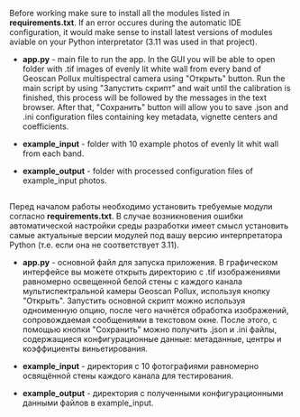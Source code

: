 Before working make sure to install all the modules listed in **requirements.txt**. If an error occures during the automatic IDE configuration, it would make sense to install latest versions of modules aviable on your Python interpretator (3.11 was used in that project).

* **app.py** - main file to run the app. In the GUI you will be able to open folder with .tif images of evenly lit white wall from every band of Geoscan Pollux multispectral camera using "Открыть" button. Run the main script by using "Запустить скрипт" and wait until the calibration is finished, this process will be followed by the messages in the text browser. After that, "Сохранить" button will allow you to save .json and .ini configuration files containing key metadata, vignette centers and coefficients.

* **example_input** - folder with 10 example photos of evenly lit whit wall from each band.

* **example_output** - folder with processed configuration files of example_input photos.
##

Перед началом работы необходимо установить требуемые модули согласно **requirements.txt**. В случае возникновения ошибки автоматической настройки среды разработки имеет смысл установить самые актуальные версии модулей под вашу версию интерпретатора Python (т.е. если она не соответствует 3.11).

* **app.py** - основной файл для запуска приложения. В графическом интерфейсе вы можете открыть директорию с .tif изображениями равномерно освещенной белой стены с каждого канала мультиспектральной камеры Geoscan Pollux, используя кнопку "Открыть". Запустить основной скрипт можно используя одноименную опцию, после чего начнётся обработка изображений, сопровождаемая сообщениями в текстовом окне. После этого, с помощью кнопки "Сохранить" можно получить .json и .ini файлы, содержащиеся конфигурационные данные: метаданные, центры и коэффициенты виньетирования. 

* **example_input** - директория с 10 фотографиями равномерно освящённой стены каждого канала для тестирования.

* **example_output** - директория с полученными конфигурационными данными файлов в example_input.
